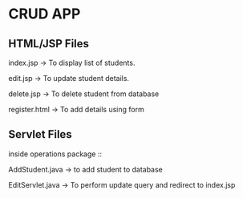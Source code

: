 # CRUD APP

## HTML/JSP Files

index.jsp -> To display list of students.

edit.jsp -> To update student details.

delete.jsp -> To delete student from database

register.html -> To add details using form

## Servlet Files
inside operations package ::

AddStudent.java -> to add student to database

EditServlet.java -> To perform update query and redirect to index.jsp
